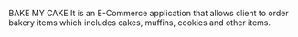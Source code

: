 BAKE MY CAKE 
It is an E-Commerce application that allows client to order  bakery items which includes cakes, muffins, cookies and other items.

